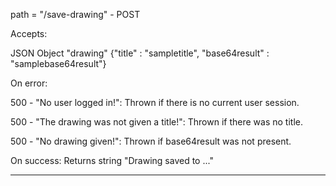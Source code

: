 path = "/save-drawing" - POST

Accepts:

JSON Object "drawing" {"title" : "sampletitle",
                       "base64result" : "samplebase64result"}

On error:

500 - "No user logged in!": Thrown if there is no current user session.

500 - "The drawing was not given a title!": Thrown if there was no title.

500 - "No drawing given!": Thrown if base64result was not present.

On success:
Returns string "Drawing saved to ..."

---
